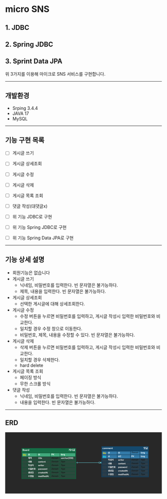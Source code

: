 # micro SNS

## 1. JDBC
## 2. Spring JDBC
## 3. Sprint Data JPA

위 3가지를 이용해 마이크로 SNS 서비스를 구현합니다.

---

## 개발환경
- Srping 3.4.4
- JAVA 17
- MySQL

---

## 기능 구현 목록

- [ ] 게시글 쓰기
- [ ] 게시글 상세조회
- [ ] 게시글 수정
- [ ] 게시글 삭제
- [ ] 게시글 목록 조회
- [ ] 댓글 작성(대댓글x)

- [ ] 위 기능 JDBC로 구현
- [ ] 위 기능 Spring JDBC로 구현
- [ ] 위 기능 Spring Data JPA로 구현

---

## 기능 상세 설명

- 회원기능은 없습니다
- 게시글 쓰기
  - 닉네임, 비밀번호를 입력한다. 빈 문자열은 불가능하다.
  - 제목, 내용을 입력한다. 빈 문자열은 불가능하다.
- 게시글 상세조회
  - 선택한 게시글에 대해 상세조회한다.
- 게시글 수정
  - 수정 버튼을 누르면 비밀번호를 입력하고, 게시글 작성시 입력한 비밀번호와 비교한다.
  - 일치할 경우 수정 창으로 이동한다.
  - 비밀번호, 제목, 내용을 수정할 수 있다. 빈 문자열은 불가능하다.
- 게시글 삭제
  - 삭제 버튼을 누르면 비밀번호를 입력하고, 게시글 작성시 입력한 비밀번호와 비교한다.
  - 일치할 경우 삭제한다.
  - hard delete
- 게시글 목록 조회
  - 페이징 방식
  - 무한 스크롤 방식
- 댓글 작성
  - 닉네임, 비밀번호를 입력한다. 빈 문자열은 불가능하다.
  - 내용을 입력한다. 빈 문자열은 불가능하다.

---

## ERD

![img.png](img.png)

